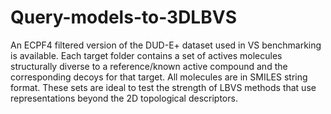 # Query-models-to-3DLBVS

An ECPF4 filtered version of the DUD-E+ dataset used in VS benchmarking is available. Each target folder contains a set of actives molecules structurally diverse to a reference/known active compound and the corresponding decoys for that target. All molecules are in SMILES string format. These sets are ideal to test the strength of LBVS methods that use representations beyond the 2D topological descriptors.
